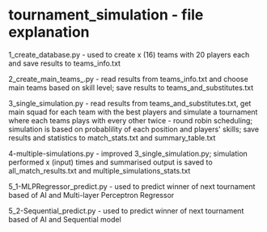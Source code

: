 # tournament_simulation - file explanation

1_create_database.py - used to create x (16) teams with 20 players each and save results to teams_info.txt

2_create_main_teams_.py - read results from teams_info.txt and choose main teams based on skill level; save results to teams_and_substitutes.txt

3_single_simulation.py - read results from teams_and_substitutes.txt, get main squad for each team with the best players and simulate a tournament where each teams plays with every other twice - round robin scheduling; simulation is based on probablility of each position and players' skills; save results and statistics to match_stats.txt and summary_table.txt

4-multiple-simulations.py - improved 3_single_simulation.py; simulation performed x (input) times and summarised output is saved to all_match_results.txt and multiple_simulations_stats.txt

5_1-MLPRegressor_predict.py - used to predict winner of next tournament based of AI and Multi-layer Perceptron Regressor

5_2-Sequential_predict.py - used to predict winner of next tournament based of AI and Sequential model
